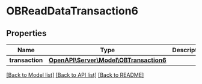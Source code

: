 # OBReadDataTransaction6

## Properties
Name | Type | Description | Notes
------------ | ------------- | ------------- | -------------
**transaction** | [**OpenAPI\Server\Model\OBTransaction6**](OBTransaction6.md) |  | [optional] 

[[Back to Model list]](../README.md#documentation-for-models) [[Back to API list]](../README.md#documentation-for-api-endpoints) [[Back to README]](../README.md)


